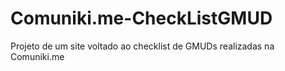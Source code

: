 # Comuniki.me-CheckListGMUD
Projeto de um site voltado ao checklist de GMUDs realizadas na Comuniki.me
